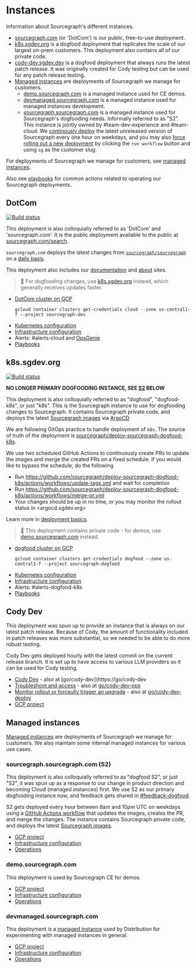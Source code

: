 # Instances

Information about Sourcegraph's different instances.

- [sourcegraph.com](instances.md#dotcom) (or 'DotCom') is our public, free-to-use deployment.
- [k8s.sgdev.org](instances.md#k8ssgdevorg) is a dogfood deployment that replicates the scale of our largest on-prem customers. This deployment also contains all of our private code.
- [cody-dev.sgdev.dev](instances.md#codydev) is a dogfood deployment that always runs the latest patch release. It was originally created for Cody testing but can be used for any patch release testing.
- [Managed instances](../../../../cloud/index.md) are deployments of Sourcegraph we manage for customers.
  - [demo.sourcegraph.com](instances.md#demosourcegraphcom) is a managed instance used for CE demos.
  - [devmanaged.sourcegraph.com](instances.md#devmanagedsourcegraphcom) is a managed instance used for managed instances development.
  - [sourcegraph.sourcegraph.com](instances.md#sourcegraphsourcegraphcom-s2) is a managed instance used for Sourcegraph's dogfooding needs. Informally referred to as "S2". This instance is jointly owned by #team-dev-experience and #team-cloud. We [continously deploy](https://golinks.io/s2-deploy) the latest unreleased version of Sourcegraph every one hour on weekdays, and you may also [force rolling out a new deployment](https://golinks.io/s2-deploy) by clicking the `run workflow` button and using `sg` as the customer slug.

For deployments of Sourcegraph we manage for customers, see [managed instances](../../../../cloud/index.md).

Also see [playbooks](./playbooks.md) for common actions related to operating our Sourcegraph deployments.

## DotCom

[![Build status](https://badge.buildkite.com/ef1289610fdd05b606bf1e57a034af2365c7b09c95ac6121f9.svg)](https://buildkite.com/sourcegraph/deploy-sourcegraph-cloud)

This deployment is also colloquially referred to as 'DotCom' and 'sourcegraph.com'. It is the public deployment available to the public at [sourcegraph.com/search](https://sourcegraph.com/search).

`sourcegraph.com` deploys the latest changes from [`sourcegraph/sourcegraph`](https://github.com/sourcegraph/sourcegraph) on a [daily basis](index.md#continuous-deployment-process).

This deployment also includes our [documentation](https://docs.sourcegraph.com/) and [about](https://about.sourcegraph.com/) sites.

> 🐶 For dogfooding changes, use [k8s.sgdev.org](#k8ssgdevorg) instead, which generally receives updates faster.

- [DotCom cluster on GCP](https://console.cloud.google.com/kubernetes/clusters/details/us-central1-f/cloud?project=sourcegraph-dev)
  ```
  gcloud container clusters get-credentials cloud --zone us-central1-f --project sourcegraph-dev
  ```
- [Kubernetes configuration](https://github.com/sourcegraph/deploy-sourcegraph-cloud)
- [Infrastructure configuration](https://github.com/sourcegraph/infrastructure/tree/main/cloud)
- Alerts: #alerts-cloud and [OpsGenie](../incidents/on_call.md)
- [Playbooks](./playbooks.md#sourcegraphcom)

## k8s.sgdev.org

[![Build status](https://badge.buildkite.com/65c9b6f836db6d041ea29b05e7310ebb81fa36741c78f207ce.svg?branch=release)](https://buildkite.com/sourcegraph/deploy-sourcegraph-dogfood-k8s-2)

**NO LONGER PRIMARY DOGFOODING INSTANCE, SEE [S2](#sourcegraphsourcegraphcom-s2) BELOW**

This deployment is also colloquially referred to as "dogfood", "dogfood-k8s", or just "k8s".
This is the Sourcegraph instance to use for dogfooding changes to Sourcegraph.
It contains Sourcegraph private code, and deploys the latest [Sourcegraph images](./index.md#images) via [ArgoCD](./index.md#argocd)

We are following GitOps practice to handle deployment of `k8s`. The source of truth of the deployment is [sourcegraph/deploy-sourcegraph-dogfood-k8s](https://github.com/sourcegraph/deploy-sourcegraph-dogfood-k8s/blob/release/dogfood-helm/kustomization.yaml).

We use two scheduled GitHub Actions to continuously create PRs to update the images and merge the created PRs on a fixed schedule. If you would like to bypass the schedule, do the following

- Run https://github.com/sourcegraph/deploy-sourcegraph-dogfood-k8s/actions/workflows/update-tags.yml and wait for completion
- Run https://github.com/sourcegraph/deploy-sourcegraph-dogfood-k8s/actions/workflows/merge-pr.yml
- Your changes should be up in no time, or you may monitor the rollout status in <argocd.sgdev.org>

Learn more in [deployment basics](./index.md#deployment-basics).

> 🚨 This deployment contains private code - for demos, use [demo.sourcegraph.com](#demosourcegraphcom) instead.

- [dogfood cluster on GCP](https://console.cloud.google.com/kubernetes/clusters/details/us-central1-f/dogfood?project=sourcegraph-dogfood)
  ```
  gcloud container clusters get-credentials dogfood --zone us-central1-f --project sourcegraph-dogfood
  ```
- [Kubernetes configuration](https://github.com/sourcegraph/deploy-sourcegraph-dogfood-k8s-2)
- [Infrastructure configuration](https://github.com/sourcegraph/infrastructure/tree/main/dogfood)
- Alerts: #alerts-dogfood-k8s
- [Playbooks](./playbooks.md#k8ssgdevorg)

## Cody Dev

This deployment was spun up to provide an instance that is always on our latest patch release. Because of Cody, the amount of functionality included in patch releases was more substantial, so we needed to be able to do more robust testing.

Cody Dev gets deployed hourly with the latest commit on the current release branch. It is set up to have access to various LLM providers so it can be used for Cody testing.

- [Cody Dev](https://cody-dev.sgdev.dev/) - also at [go/cody-dev](https://go/cody-dev
- [Troubleshoot and access](https://github.com/sourcegraph/cloud/blob/main/environments/prod/deployments/src-35c4eac008b3c659327c/dashboard.md) - also at [go/cody-dev-ops](https://go/cody-dev-ops)
- [Monitor rollout or forceully trigger an upgrade](https://github.com/sourcegraph/cloud/actions/workflows/mi_upgrade_cody.yml) - also at [go/cody-dev-deploy](https://go/cody-dev-deploy)
- [GCP project](https://console.cloud.google.com/home/dashboard?project=cody-dev)

## Managed instances

[Managed instances](../../../../cloud/index.md) are deployments of Sourcegraph we manage for customers.
We also maintain some internal managed instances for various use cases.

### sourcegraph.sourcegraph.com (S2)

This deployment is also colloquially referred to as "dogfood S2", or just "S2", it was spun up as a response to our change in product direction and becoming Cloud (managed instances) first. We use S2 as our primary dogfooding instance now, and feedback gets shared in [#feedback-dogfood](https://sourcegraph.slack.com/archives/C03CSAER9LK).

S2 gets deployed every hour between 8am and 10pm UTC on weekdays using a [GitHub Actions workflow](https://golinks.io/s2-deploy) that updates the images, creates the PR, and merge the changes. The instance contains Sourcegraph private code, and deploys the latest [Sourcegraph images](./index.md#images).

- [GCP project](https://console.cloud.google.com/home/dashboard?project=sourcegraph-managed-sg)
- [Infrastructure configuration](https://github.com/sourcegraph/deploy-sourcegraph-managed/tree/main/sg)
- [Operations](https://golinks.io/s2-ops)

### demo.sourcegraph.com

This deployment is used by Sourcegraph CE for demos.

- [GCP project](https://console.cloud.google.com/home/dashboard?project=sourcegraph-managed-demo)
- [Infrastructure configuration](https://github.com/sourcegraph/deploy-sourcegraph-managed/tree/main/demo)
- [Operations](../../../../cloud/technical-docs/operations.md)

### devmanaged.sourcegraph.com

This deployment is a [managed instance](../../../../cloud/index.md) used by Distribution for experimenting with managed instances in general.

- [GCP project](https://console.cloud.google.com/home/dashboard?project=sourcegraph-managed-dev)
- [Infrastructure configuration](https://github.com/sourcegraph/deploy-sourcegraph-managed/tree/main/dev)
- [Operations](../../../../cloud/technical-docs/operations.md)
